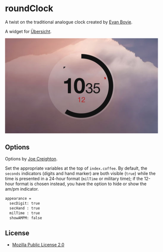 roundClock
==========

A twist on the traditional analogue clock created by [Evan Bovie](https://github.com/phaseOne).

A widget for [Übersicht](http://tracesof.net/uebersicht/).

![](screenshot.jpg)

## Options

Options by [Joe Creighton](https://github.com/joecreighton).

Set the appropriate variables at the top of `index.coffee`.  By default, the `seconds` indicators (digits and hand marker) are both visible (`true`) while the time is presented in a 24-hour format (`milTime` or military time); if the 12-hour format is chosen instead, you have the option to hide or show the am/pm indicator.

  ```
  appearance =
    secDigit: true
    secHand : true
    milTime : true
    showAMPM: false
  ```

## License

* [Mozilla Public License 2.0](https://www.mozilla.org/MPL/2.0/)
